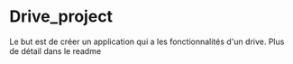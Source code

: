 # Drive_project
Le but est de créer un application qui a les fonctionnalités d'un drive. Plus de détail dans le readme
